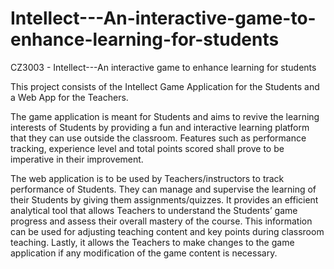 # Intellect---An-interactive-game-to-enhance-learning-for-students

CZ3003 - Intellect---An interactive game to enhance learning for students


This project consists of the Intellect Game Application for the Students and a Web App for the
Teachers.

The game application is meant for Students and aims to revive the learning interests of Students by
providing a fun and interactive learning platform that they can use outside the classroom. Features
such as performance tracking, experience level and total points scored shall prove to be imperative
in their improvement.

The web application is to be used by Teachers/instructors to track performance of Students. They
can manage and supervise the learning of their Students by giving them assignments/quizzes. It
provides an efficient analytical tool that allows Teachers to understand the Students’ game progress
and assess their overall mastery of the course. This information can be used for adjusting teaching
content and key points during classroom teaching. Lastly, it allows the Teachers to make changes to
the game application if any modification of the game content is necessary.
